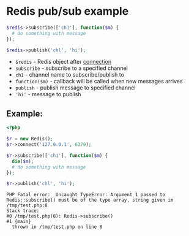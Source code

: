 # Redis pub/sub example

```php
$redis->subscribe(['ch1'], function($m) {
  # do something with message
});

$redis->publish('chl', 'hi');
```

- `$redis` - Redis object after [connection](/php-redis/how-to-connect-to-redis)
- `subscribe` - subscribe to a specified channel
- `ch1` - channel name to subscribe/publish to
- `function($m)` - callback will be called when new messages arrives
- `publish` - publish message to specified channel
- `'hi'` - message to publish

## Example: 
```php
<?php

$r = new Redis(); 
$r->connect('127.0.0.1', 6379); 

$r->subscribe(['ch1'], function($m) {
  die($m);
  # do something with message
});

$r->publish('chl', 'hi');
```
```
PHP Fatal error:  Uncaught TypeError: Argument 1 passed to Redis::subscribe() must be of the type array, string given in /tmp/test.php:8
Stack trace:
#0 /tmp/test.php(8): Redis->subscribe()
#1 {main}
  thrown in /tmp/test.php on line 8
```

